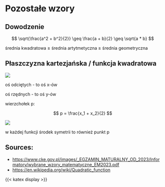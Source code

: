 # Pozostałe wzory


## Dowodzenie

$$ \sqrt{\frac{a^2 + b^2}{2}} \geq \frac{a + b}{2} \geq \sqrt{a * b} $$


średnia kwadratowa $\geq$ średnia artytmetyczna $\geq$ średnia geometryczna


## Płaszczyzna kartezjańska / funkcja kwadratowa

![](https://upload.wikimedia.org/wikipedia/commons/f/f8/Polynomialdeg2.svg)

oś odciętych - to oś x-ów

oś rzędnych - to oś y-ów

wierzchołek p:

$$ p = \frac{x_1 + x_2}{2} $$

![](srodek_symetrii.png)

w każdej funkcji środek symetrii to również punkt p


## Sources:
- https://www.cke.gov.pl/images/_EGZAMIN_MATURALNY_OD_2023/Informatory/wybrane_wzory_matematyczne_EM2023.pdf
- https://en.wikipedia.org/wiki/Quadratic_function

{{< katex display >}}